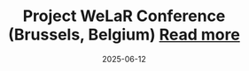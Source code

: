 ---
title: >-
	Project WeLaR Conference (Brussels, Belgium)
    	<a href="https://projectwelar.eu/" target="_blank">Read more <i class="fas fa-angle-double-right"></i></a>
date: 2025-06-12
---